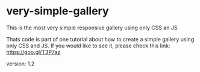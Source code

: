 # very-simple-gallery

This is the most very simple responsive gallery using only CSS an JS

Thats code is part of one tutorial about how to create a simple gallery using only CSS and JS. If you would like to see it,
please check this link: https://goo.gl/T3P7az

version: 1.2


